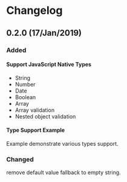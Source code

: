 # Changelog

## 0.2.0 (17/Jan/2019)
### Added
#### Support JavaScript Native Types
- String
- Number
- Date
- Boolean
- Array
- Array<type> validation
- Nested object validation

#### Type Support Example
Example demonstrate various types support.

### Changed
remove default value fallback to empty string.
